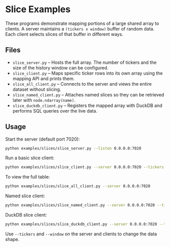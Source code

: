 # Slice Examples

These programs demonstrate mapping portions of a large shared array to clients.
A server maintains a `(tickers x window)` buffer of random data. Each client
selects slices of that buffer in different ways.

## Files

- `slice_server.py` – Hosts the full array. The number of tickers and the size of the history window can be configured.
- `slice_client.py` – Maps specific ticker rows into its own array using the mapping API and prints them.
- `slice_all_client.py` – Connects to the server and views the entire dataset without slicing.
- `slice_named_client.py` – Attaches named slices so they can be retrieved later with `node.ndarray(name)`.
- `slice_duckdb_client.py` – Registers the mapped array with DuckDB and performs SQL queries over the live data.

## Usage

Start the server (default port 7020):

```bash
python examples/slices/slice_server.py --listen 0.0.0.0:7020
```

Run a basic slice client:

```bash
python examples/slices/slice_client.py --server 0.0.0.0:7020 --tickers 2,50,75
```

To view the full table:

```bash
python examples/slices/slice_all_client.py --server 0.0.0.0:7020
```

Named slice client:

```bash
python examples/slices/slice_named_client.py --server 0.0.0.0:7020 --tickers 2,50,75
```

DuckDB slice client:

```bash
python examples/slices/slice_duckdb_client.py --server 0.0.0.0:7020 --tickers 2,50,75
```

Use `--tickers` and `--window` on the server and clients to change the data shape.

